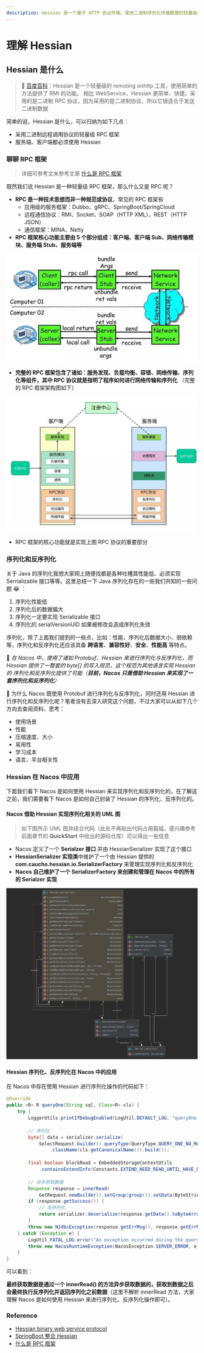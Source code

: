 ```yaml
---
description: Hessian 是一个基于 HTTP 协议传输，使用二进制序列化传输数据的轻量级的 RPC 框架
---
```


# 理解 Hessian

## Hessian 是什么

> 🚩 [百度百科](https://baike.baidu.com/item/Hessian/2385196?fr=aladdin)：Hessian 是一个轻量级的 remoting onhttp 工具，使用简单的方法提供了 RMI 的功能。 相比 WebService，Hessian 更简单、快捷。采用的是二进制 RPC 协议，因为采用的是二进制协议，所以它很适合于发送二进制数据

简单的说，Hessian 是什么，可以归纳为如下几点：

* 采用二进制远程调用协议的轻量级 RPC 框架
* 服务端、客户端都必须使用 Hessian

### 聊聊 RPC 框架

> 详细可参考文末参考文章 [什么是 RPC 框架](https://developer.51cto.com/art/201906/597963.htm)

既然我们说 Hessian 是一种轻量级 RPC 框架，那么什么又是 RPC 呢？

* **RPC 是一种技术思想而非一种规范或协议**，常见的 RPC 框架有
  * 应用级的服务框架：Dubbo、gRPC、SpringBoot/SpringCloud
  * 远程通信协议：RMI、Socket、SOAP（HTTP XML）、REST（HTTP JSON）
  * 通信框架：MINA、Netty
* **RPC 框架核心功能主要由 5 个部分组成：客户端、客户端 Sub、网络传输模块、服务端 Stub、服务端等**

![rpc-core](../../.gitbook/assets/rpc-core.jpg)

* **完整的 RPC 框架包含了诸如：服务发现、负载均衡、容错、网络传输、序列化等组件，其中 RPC 协议就是指明了程序如何进行网络传输和序列化** （完整的 RPC 框架架构图如下）

![rpc](../../.gitbook/assets/rpc.jpg)

* RPC 框架的核心功能就是实现上图 RPC 协议的重要部分

### 序列化和反序列化

关于 Java 的序列化我想大家网上随便找都是各种吐槽其性能低、必须实现 Serrializable 接口等等。这里总结一下 Java 序列化存在的一些我们共知的一些问题 😂 ：

1. 序列化性能低
2. 序列化后的数据偏大
3. 序列化一定要实现 Serializable 接口
4. 序列化的 serialVersionUID 如果被修改会造成序列化失效

序列化，除了上面我们提到的一些点，比如：性能、序列化后数据大小、弱依赖等，序列化和反序列化还应该具备 **跨语言**、**兼容性好**、**安全**、**性能高** 等特点。

🌠 _在 Nacos 中，使用了诸如 Protobuf、Hessian 来进行序列化与反序列化，而 Hessian 提供了一整套的 byte\[\] 的写入规范，这个规范为其他语言实现 Hessian 的 序列化和反序列化提供了可能（**目前，Nacos 只是借助 Hessian 来实现了一套序列化和反序列化**）_

🔎 为什么 Nacos 既使用 Protobuf 进行序列化与反序列化，同时还用 Hessian 进行序列化和反序列化呢？笔者没有去深入研究这个问题，不过大家可以从如下几个方向去查阅资料、思考：

* 使用场景
* 性能
* 压缩速度、大小
* 易用性
* 学习成本
* 语言、平台相关性

### Hessian 在 Nacos 中应用

下面我们看下 Nacos 是如何使用 Hessian 来实现序列化和反序列化的，在了解这之前，我们需要看下 Nacos 是如何自己封装了 Hessian 的序列化、反序列化的。

#### Nacos 借助 Hessian 实现序列化相关的 UML 图

> 如下图所示 UML 图并结合代码（此处不再贴出代码占用篇幅，感兴趣参考前面章节的 **QuickStart** 中给出的源码仓库）可以得出一些信息

* Nacos 定义了一个 **Serialzer 接口** 并由 HessianSerializer 实现了这个接口
* **HessianSerializer 实现类**中维护了一个由 Hessian 提供的 **com.caucho.hessian.io.SerializerFactory** 来管理实现序列化和反序列化
* **Nacos 自己维护了一个 SerializerFactory 来创建和管理在 Nacos 中的所有的 Serialzer 实现**

![nacos-hessian-serial](../../.gitbook/assets/nacos-hessian-serial.jpg)

#### Hessian 序列化、反序列化在 Nacos 中的应用

在 Nacos 中存在使用 Hessian 进行序列化操作的代码如下：

```java
@Override
public <R> R queryOne(String sql, Class<R> cls) {
    try {
        LoggerUtils.printIfDebugEnabled(LogUtil.DEFAULT_LOG, "queryOne info : sql : {}", sql);

        // 序列化
        byte[] data = serializer.serialize(
            SelectRequest.builder().queryType(QueryType.QUERY_ONE_NO_MAPPER_NO_ARGS).sql(sql)
                .className(cls.getCanonicalName()).build());

        final boolean blockRead = EmbeddedStorageContextUtils
            .containsExtendInfo(Constants.EXTEND_NEED_READ_UNTIL_HAVE_DATA);

        // 异步获取数据
        Response response = innerRead(
            GetRequest.newBuilder().setGroup(group()).setData(ByteString.copyFrom(data)).build(), blockRead);
        if (response.getSuccess()) {
            // 反序列化
            return serializer.deserialize(response.getData().toByteArray(), cls);
        }
        throw new NJdbcException(response.getErrMsg(), response.getErrMsg());
    } catch (Exception e) {
        LogUtil.FATAL_LOG.error("An exception occurred during the query operation : {}", e.toString());
        throw new NacosRuntimeException(NacosException.SERVER_ERROR, e.toString());
    }
}
```

可以看到：

**最终获取数据是通过一个 innerRead\(\) 的方法异步获取数据的，获取到数据之后会最终执行反序列化并返回序列化之前数据**（这里不解析 innerRead 方法，大家理解 Nacos 是如何使用 Hessian 来进行序列化、反序列化操作即可）。

### Reference

* [Hessian binary web service protocol](http://hessian.caucho.com/)
* [SpringBoot 整合 Hessian](https://www.jianshu.com/p/9136aa36cffb)
* [什么是 RPC 框架](https://developer.51cto.com/art/201906/597963.htm)

